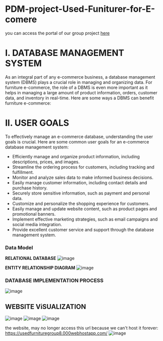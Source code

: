 # PDM-project-Used-Funiturer-for-E-comere

you can access the portal of our group project [here]([url](https://usedfurnituregroup8.000webhostapp.com/))

# I.	DATABASE MANAGEMENT SYSTEM
As an integral part of any e-commerce business, a database management system (DBMS) plays a crucial role in managing and organizing data. For furniture e-commerce, the role of a DBMS is even more important as it
helps in managing a large amount of product information, orders, customer data, and inventory in real-time. Here are some ways a DBMS can benefit furniture e-commerce:

#  II.	USER GOALS

To effectively manage an e-commerce database, understanding the user goals is crucial. Here are some common user goals for an e-commerce database management system:
*	Efficiently manage and organize product information, including descriptions, prices, and images.
*	Streamline the ordering process for customers, including tracking and fulfillment.
* Monitor and analyze sales data to make informed business decisions.
*	Easily manage customer information, including contact details and purchase history.
*	Securely store sensitive information, such as payment and personal data.
*	Customize and personalize the shopping experience for customers.
*	Easily manage and update website content, such as product pages and promotional banners.
*	Implement effective marketing strategies, such as email campaigns and social media integration.
*	Provide excellent customer service and support through the database management system. 

### Data Model
**RELATIONAL DATABASE**
![image](https://github.com/TinChung41/PDM-project-Used-Funiturer-for-E-comere/assets/98845918/e9c996b5-f5f9-45de-b977-42b0e0625fab)

**ENTITY RELATIONSHIP DIAGRAM**
![image](https://github.com/TinChung41/PDM-project-Used-Funiturer-for-E-comere/assets/98845918/fd691c28-9c3c-4af8-ac93-dee39fc152de)


### DATABASE IMPLEMENTATION PROCESS
![image](https://github.com/TinChung41/PDM-project-Used-Funiturer-for-E-comere/assets/98845918/27d211d6-3909-47b1-8c48-5f3a036b5b56)

## WEBSITE ViSUALIZATION
![image](https://github.com/TinChung41/PDM-project-Used-Funiturer-for-E-comere/assets/98845918/73532ee2-c037-4942-a9cf-6fcef704cd02)
![image](https://github.com/TinChung41/PDM-project-Used-Funiturer-for-E-comere/assets/98845918/98450cd4-e7d3-4b20-afa3-ab8e3503b93e)
![image](https://github.com/TinChung41/PDM-project-Used-Funiturer-for-E-comere/assets/98845918/a2b85f84-bb84-49ff-9c53-f01436fe2081)

the website, may no longer access this url because we can't host it forever: https://usedfurnituregroup8.000webhostapp.com/
![image](https://github.com/TinChung41/PDM-project-Used-Funiturer-for-E-comere/assets/98845918/3cc042d3-de30-4f84-96b7-4737a5c9d35f)



